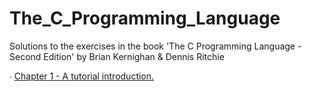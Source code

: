 # The_C_Programming_Language
Solutions to the exercises in the book 'The C Programming Language - Second Edition' by Brian Kernighan & Dennis Ritchie

∙ [Chapter 1 - A tutorial introduction.](https://github.com/LiamLage/The_C_Programming_Language/tree/master/Chapter_1)
